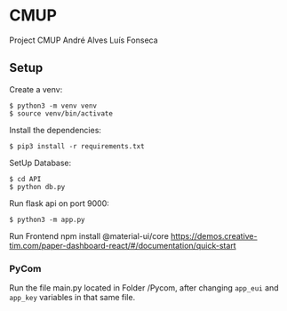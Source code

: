 # CMUP
Project CMUP
André Alves
Luís Fonseca

## Setup

Create a venv:

```
$ python3 -m venv venv
$ source venv/bin/activate
```

Install the dependencies:

```
$ pip3 install -r requirements.txt
```

SetUp Database:

```
$ cd API    
$ python db.py
```

Run flask api on port 9000:

```
$ python3 -m app.py
```

Run Frontend
npm install @material-ui/core
https://demos.creative-tim.com/paper-dashboard-react/#/documentation/quick-start

### PyCom
Run the file main.py located in Folder /Pycom, after changing `app_eui` and `app_key` variables in that same file.
